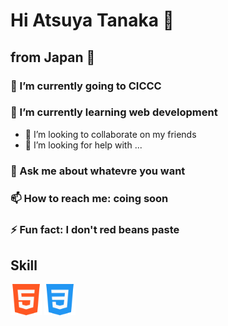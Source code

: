 # Hi Atsuya Tanaka 🍔
## from Japan 🗾




### 🔭 I’m currently going to CICCC
### 🌱 I’m currently learning web development
- 👯 I’m looking to collaborate on my friends 
- 🤔 I’m looking for help with ...
### 💬 Ask me about whatevre you want
### 📫 How to reach me: coing soon
### ⚡ Fun fact: I don't red beans paste

## Skill
<img src="html5.png" width="50"> <img src="css3.png" width="50">
